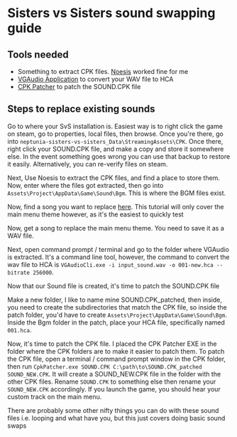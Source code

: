 # Sisters vs Sisters sound swapping guide

## Tools needed
- Something to extract CPK files. [Noesis](https://www.richwhitehouse.com/filemirror/noesisv4474.zip) worked fine for me
- [VGAudio Application](https://github.com/Thealexbarney/VGAudio) to convert your WAV file to HCA
- [CPK Patcher](https://github.com/mosamadeeb/CpkPatcher) to patch the SOUND.CPK file

## Steps to replace existing sounds
Go to where your SvS installation is. Easiest way is to right click the game on steam, go to properties, local files, then browse. Once you're there, go into ``neptunia-sisters-vs-sisters_Data\StreamingAssets\CPK``. Once there, right click your SOUND.CPK file, and make a copy and store it somewhere else. In the event something goes wrong you can use that backup to restore it easily. Alternatively, you can re-verify files on steam.

Next, Use Noesis to extract the CPK files, and find a place to store them. Now, enter where the files got extracted, then go into ``Assets\Project\AppData\Game\Sound\Bgm``. This is where the BGM files exist. 

Now, find a song you want to replace [here](https://github.com/NepJr/nep-modding-guides/blob/main/SvS/data/music-list.md). This tutorial will only cover the main menu theme however, as it's the easiest to quickly test

Now, get a song to replace the main menu theme. You need to save it as a WAV file.

Next, open command prompt / terminal and go to the folder where VGAudio is extracted. It's a command line tool, however, the command to convert the wav file to HCA is ```VGAudioCli.exe -i input_sound.wav -o 001-new.hca --bitrate 256000```.

Now that our Sound file is created, it's time to patch the SOUND.CPK file

Make a new folder, I like to name mine SOUND.CPK_patched, then inside, you need to create the subdirectories that match the CPK file, so inside the patch folder, you'd have to create ``Assets\Project\AppData\Game\Sound\Bgm``. Inside the Bgm folder in the patch, place your HCA file, specifically named ``001.hca``.

Now, it's time to patch the CPK file. I placed the CPK Patcher EXE in the folder where the CPK folders are to make it easier to patch them. To patch the CPK file, open a terminal / command prompt window in the CPK folder, then run ```CpkPatcher.exe SOUND.CPK C:\path\to\SOUND.CPK_patched SOUND_NEW.CPK```. It will create a SOUND_NEW.CPK file in the folder with the other CPK files. Rename ``SOUND.CPK`` to something else then rename your ``SOUND_NEW.CPK`` accordingly. If you launch the game, you should hear your custom track on the main menu.

There are probably some other nifty things you can do with these sound files i.e. looping and what have you, but this just covers doing basic sound swaps
